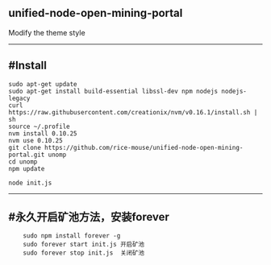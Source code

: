 ## unified-node-open-mining-portal
Modify the theme style

-------
## #Install
```
sudo apt-get update
sudo apt-get install build-essential libssl-dev npm nodejs nodejs-legacy
curl https://raw.githubusercontent.com/creationix/nvm/v0.16.1/install.sh | sh
source ~/.profile
nvm install 0.10.25
nvm use 0.10.25
git clone https://github.com/rice-mouse/unified-node-open-mining-portal.git unomp
cd unomp
npm update

node init.js
```
-------

## #永久开启矿池方法，安装forever
```
	sudo npm install forever -g
	sudo forever start init.js 开启矿池
	sudo forever stop init.js  关闭矿池
```  

